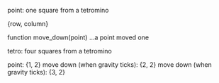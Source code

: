 point: one square from a tetromino

{row, column}

function move_down(point) ...a point moved one

tetro: four squares from a tetromino

point: {1, 2}
move down (when gravity ticks): {2, 2}
move down (when gravity ticks): {3, 2}
